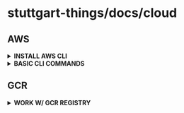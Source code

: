 # stuttgart-things/docs/cloud

## AWS

<details><summary><b>INSTALL AWS CLI</b></summary>

The AWS Command Line Interface (AWS CLI) is a unified tool to manage your AWS services. With just one tool to download and configure, you can control multiple AWS services from the command line and automate them through scripts.

### INSTALLATION

#### Requirements

You must be able to extract or "unzip" the downloaded package. If your operating system doesn't have the built-in unzip command, use an equivalent.

#### Install the AWS CLI

To [install the AWS CLI](https://docs.aws.amazon.com/cli/latest/userguide/getting-started-install.html) you must run the following commands.

```bash
curl "https://awscli.amazonaws.com/awscli-exe-linux-x86_64.zip" -o "awscliv2.zip"
unzip awscliv2.zip
sudo ./aws/install
```

Confirm the installation with the following command.

```bash
aws --version
```

```yaml
kind: Secret
apiVersion: v1
metadata:
  name: basic
type: Opaque
stringData:
  .gitconfig: |
    [url "https://<USERNAME>:<TOKEN>@github.<ENT>.com"]
        insteadOf = https://github.<ENT>.com
    [user]
        name = Patrick Hermann
        email = patrick.hermann@sva.de
  .git-credentials: |
    https://<USERNAME>:<TOKEN>@github.<ENT>.com
```

</details>

<details><summary><b>BASIC CLI COMMANDS</b></summary>

```bash

| COMMAND | DESCRIPTION | EXAMPLE CALL
|--|--|--|
| get-caller-identity  | Returns details about the IAM user | aws sts get-caller-identity --output text
| describe-instances| Display detailed information about all instances that are managed by you| aws ec2 describe-instances --filter Name=tag:Name,Values=dev-server
| start-instances| Starts the specified instance | aws ec2 start-instances --instance-ids i-5c8282ed i-44a44ac3|
| stop-instances| Stops the specified instance| aws ec2 stop-instances --instance-ids i-5c8282ed|
| terminate-instances| Terminates the specified instance|aws ec2 terminate-instances --instance-ids i-44a44ac3|
| create-tags| Adds a new tag to the specified instance|aws ec2 create-tags --resources i-dddddd70 --tags Key=Department,Value=Finance|
| attach-volume| Attaches a specified volume to a particular instance| aws ec2 attach-volume  --volume-id vol-1d5cc8cc --instance-id i-dddddd70 --device /dev/sdh|
| run-instances| Creates a new AWS EC2 instance| aws ec2 run-instances --image-id ami-22111148 --count 1 --instance-type t1.micro --key-name stage-key --security-groups my-aws-security-group|
| reboot-instances| Reboots the given instance| aws ec2 reboot-instances --instance-ids i-dddddd70|
| modify-instance-attribute| Changes an attribute of existing instance| aws ec2 modify-instance-attribute --instance-id i-44a44ac3 --instance-type "{\"Value\": \"m1.small\"}"|
| create-image| Creates new image| aws ec2 create-image --instance-id i-44a44ac3 --name "Dev AMI" --description "AMI for development server"|
| get-console-output| Displays whatever was sent to the system console for your particular instance| aws ec2 get-console-output --instance-id i-44a44ac3|
| monitor-instances| Enables advanced cloudwatch monitoring| aws ec2 monitor-instances --instance-ids i-44a44ac3|
| describe-key-pairs| Displays all keypairs created so far| aws ec2 describe-key-pairs|
| describe-subnets| Describes one or more of your subnets| aws ec2 describe-subnets|
| describe-vpcs| Describes one or more of your VPCs| aws ec2 describe-vpcs|

Reference Links:
- [15 Essential Amazon AWS EC2 CLI Command](https://www.thegeekstuff.com/2016/04/aws-ec2-cli-examples/)
- [describe-VPCs](https://docs.aws.amazon.com/cli/latest/reference/ec2/describe-vpcs.html)
- [describe-subnets](https://docs.aws.amazon.com/cli/latest/reference/ec2/describe-subnets.html)
```

</details>

## GCR

<details><summary><b>WORK W/ GCR REGISTRY</b></summary>

## LOGIN W/HELM AT GCR

```bash
cat gcr.json | helm registry login -u _json_key --password-stdin \eu.gcr.io
```

## PUSH OCI HELM CHART TO GCR

```bash
helm package ./sthings-helm-toolkit
helm push sthings-helm-toolkit-2.4.7.tgz oci://eu.gcr.io/stuttgart-things/sthings-helm-toolkit
```

## LOGIN W/NERDCTL AT GCR

```bash
cat gcr.json | nerdctl login -u _json_key --password-stdin \eu.gcr.io
```

## ADD GCR TO HARBOR (REGISTRY)

Endpoint: https://eu.gcr.io
Access ID: _json_key


<details><summary><b>Access Secret</b></summary>

```yaml
{
  "type": "service_account",
  "project_id": "",
  "private_key_id": "",
  "private_key": "",
  "client_email": "",
  "client_id": "",
  "auth_uri": "",
  "token_uri": "",
  "auth_provider_x509_cert_url": "",
  "client_x509_cert_url": ""
}
```

</details>

</details>
